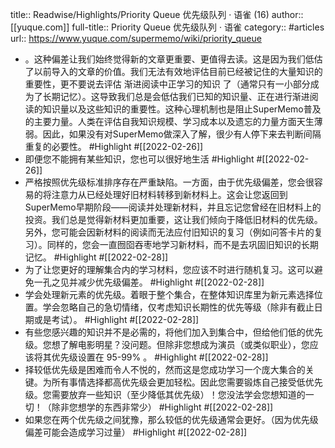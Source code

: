 title:: Readwise/Highlights/Priority Queue 优先级队列 · 语雀 (16)
author:: [[yuque.com]]
full-title:: Priority Queue 优先级队列 · 语雀
category:: #articles
url:: https://www.yuque.com/supermemo/wiki/priority_queue

- 。这种偏差让我们始终觉得新的文章更重要、更值得去读。这是因为我们低估了以前导入的文章的价值。我们无法有效地评估目前已经被记住的大量知识的重要性，更不要说去评估 渐进阅读中正学习的知识 了（通常只有一小部分成为了长期记忆）。这导致我们总是会低估我们已知的知识量、正在进行渐进阅读的知识量以及这些知识的重要性。这种心理机制也是阻止SuperMemo普及的主要力量。人类在评估自我知识规模、学习成本以及遗忘的力量方面天生薄弱。因此，如果没有对SuperMemo做深入了解，很少有人停下来去判断间隔重复的必要性。 #Highlight #[[2022-02-26]]
- 即便您不能拥有某些知识，您也可以很好地生活 #Highlight #[[2022-02-26]]
- 严格按照优先级标准排序存在严重缺陷。一方面，由于优先级偏差，您会很容易的将注意力从已经处理好旧材料转移到新材料上。这会让您返回到SuperMemo早期阶段——阅读并处理新材料，并且忘记您曾经在旧材料上的投资。我们总是觉得新材料更加重要，这让我们倾向于降低旧材料的优先级。另外，您可能会因新材料的阅读而无法应付旧知识的复习（例如问答卡片的复习）。同样的，您会一直囫囵吞枣地学习新材料，而不是去巩固旧知识的长期记忆。 #Highlight #[[2022-02-28]]
- 为了让您更好的理解集合内的学习材料，您应该不时进行随机复习。这可以避免一孔之见并减少优先级偏差。 #Highlight #[[2022-02-28]]
- 学会处理新元素的优先级。着眼于整个集合，在整体知识库里为新元素选择位置。学会忽略自己的急切情绪，仅考虑知识长期性的优先等级（除非有截止日期或是考试）。 #Highlight #[[2022-02-28]]
- 有些您感兴趣的知识并不是必需的，将他们加入到集合中，但给他们低的优先级。您想了解电影明星？没问题。但除非您想成为演员（或类似职业），您应该将其优先级设置在 95-99% 。 #Highlight #[[2022-02-28]]
- 择较低优先级是困难而令人不悦的，然而这是您成功学习一个庞大集合的关键。为所有事情选择都高优先级会更加轻松。因此您需要锻炼自己接受低优先级。您需要放弃一些知识（至少降低其优先级）！您没法学会您想知道的一切！（除非您想学的东西非常少） #Highlight #[[2022-02-28]]
- 如果您在两个优先级之间犹豫，那么较低的优先级通常会更好。（因为优先级偏差可能会造成学习过量） #Highlight #[[2022-02-28]]